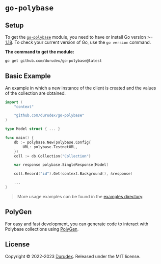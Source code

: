 # `go-polybase`

## Setup

To get the [`go-polybase`](https://github.com/durudex/go-polybase) module, you need to have or install Go version >= [1.18](https://go.dev/dl/). To check your current version of Go, use the `go version` command.

**The command to get the module:**

```bash
go get github.com/durudex/go-polybase@latest
```

## Basic Example

An example in which a new instance of the client is created and the values of the collection are obtained.

```go
import (
    "context"

    "github.com/durudex/go-polybase"
)

type Model struct { ... }

func main() {
    db := polybase.New(polybase.Config{
        URL: polybase.TestnetURL,
    })
    coll := db.Collection("Collection")

    var response polybase.SingleResponse[Model]

    coll.Record("id").Get(context.Background(), &response)

    ...
}
```

> More usage examples can be found in the [examples directory](https://github.com/durudex/go-polybase/blob/main/examples/README.md).

## PolyGen

For easy and fast development, you can generate code to interact with Polybase collections
using [PolyGen](https://github.com/durudex/polygen).

## License

Copyright © 2022-2023 [Durudex](https://github.com/durudex). Released under the MIT license.

